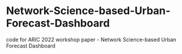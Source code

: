 # Network-Science-based-Urban-Forecast-Dashboard
code for ARIC 2022 workshop paper - Network Science-based Urban Forecast Dashboard 
